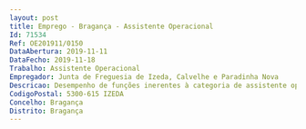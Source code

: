 ```yaml
--- 
layout: post
title: Emprego - Bragança - Assistente Operacional
Id: 71534
Ref: OE201911/0150
DataAbertura: 2019-11-11
DataFecho: 2019-11-18
Trabalho: Assistente Operacional
Empregador: Junta de Freguesia de Izeda, Calvelhe e Paradinha Nova
Descricao: Desempenho de funções inerentes à categoria de assistente operacional, da carreira de assistente operacional, nos termos do mapa anexo a que se refere o n.º 2 do artigo 88.º da LTFP, correspondente ao grau de complexidade 1, compreendendo as seguintes funções e competências  realização de tarefas inerentes ao funcionamento dos cemitérios, as funções de cantoneiro de limpeza, em que procede à remoção de lixos e equiparados, varredura e limpeza de ruas, limpeza de sarjetas, lavagem das vias públicas, limpeza de chafariz, remoção de lixeiras e extirpação de ervas  é responsável pelos equipamentos sob a sua guarda e pela correta utilização, procedendo, quando necessário, à manutenção e reparação dos mesmos. Poderá, em caso de necessidade, conduzir viaturas ligeiras, adstritas ao serviço, para transporte de bens e pessoas, tendo em atenção a segurança dos utilizadores e dos bens  colabora quando necessário nas operações de carga e descarga  cuida da manutenção das viaturas que lhe forem distribuídas  participa superiormente as anomalias verificadas  é responsável pelos equipamentos sob a sua guarda e pela correta utilização. Sem prejuízo de desempenho de outras tarefas, iniciativas ou ações decididas no âmbito das atribuições e competências da Freguesia.
CodigoPostal: 5300-615 IZEDA
Concelho: Bragança
Distrito: Bragança
--- 
```

